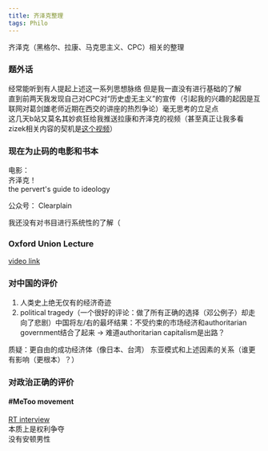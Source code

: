 ```yaml
---
title: 齐泽克整理
tags: Philo
---
```


齐泽克（黑格尔、拉康、马克思主义、CPC）相关的整理

<!--more-->
### 题外话  
经常能听到有人提起上述这一系列思想脉络 但是我一直没有进行基础的了解  
直到前两天我发现自己对CPC对“历史虚无主义”的宣传（引起我的兴趣的起因是互联网对葛剑雄老师近期在西交的讲座的热烈争论）毫无思考的立足点  
这几天b站又莫名其妙疯狂给我推送拉康和齐泽克的视频（甚至真正让我多看zizek相关内容的契机是[这个视频](https://www.bilibili.com/video/BV1SV411x7gU?t=93)）

### 现在为止码的电影和书本
电影：  
齐泽克！  
the pervert's guide to ideology  

公众号：
Clearplain  

我还没有对书目进行系统性的了解（  

### Oxford Union Lecture  
[video link](https://www.youtube.com/watch?v=545x4EldHlg&t=687s)  

### 对中国的评价  
1. 人类史上绝无仅有的经济奇迹  
2. political tragedy（一个很好的评论：做了所有正确的选择（邓公例子）却走向了悲剧）中国将左/右的最坏结果：不受约束的市场经济和authoritarian government结合了起来 -> 难道authoritarian capitalism是出路？  

质疑：更自由的成功经济体（像日本、台湾） 东亚模式和上述因素的关系（谁更有影响（更根本）？）  

### 对政治正确的评价
#### #MeToo movement  
[RT interview](https://www.youtube.com/watch?v=ai_UAPaoEW4)  
本质上是权利争夺  
没有安顿男性





